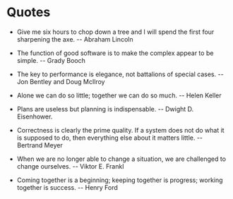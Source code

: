 # Quotes
- Give me six hours to chop down a tree and I will spend the first four sharpening the axe. -- Abraham Lincoln

- The function of good software is to make the complex appear to be simple. -- Grady Booch

- The key to performance is elegance, not battalions of special cases. -- Jon Bentley and Doug McIlroy

- Alone we can do so little; together we can do so much. --  Helen Keller

- Plans are useless but planning is indispensable. -- Dwight D. Eisenhower.

- Correctness is clearly the prime quality. If a system does not do what it is supposed to do, then everything else about it matters little. -- Bertrand Meyer

- When we are no longer able to change a situation, we are challenged to change ourselves. -- Viktor E. Frankl

- Coming together is a beginning; keeping together is progress; working together is success. -- Henry Ford

